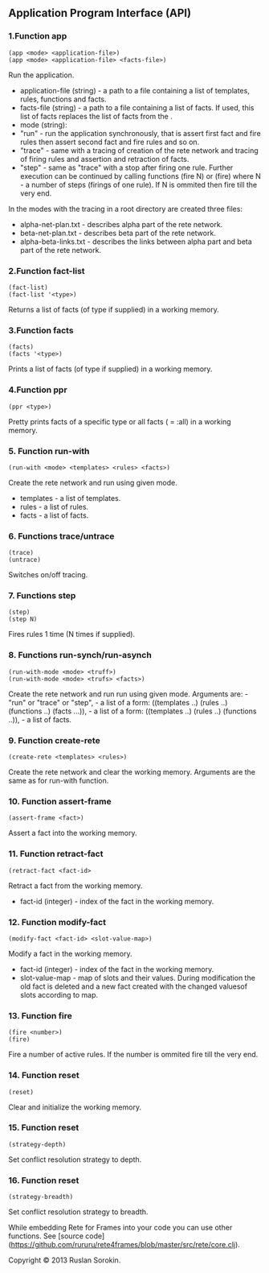 ## Application Program Interface (API) ##

### 1.Function app ###
```
(app <mode> <application-file>)
(app <mode> <application-file> <facts-file>)
```
Run the application.
- application-file (string) - a path to a file containing a list of templates, rules, functions and facts.
- facts-file (string) - a path to a file containing a list of facts. If used, this list of facts replaces the list of facts from the <application-file>.
- mode (string):
- "run"  - run the application synchronously, that is assert first fact and fire rules then assert second fact and fire rules and so on.
- "trace" - same with a tracing of creation of the rete network and tracing of firing rules and assertion and retraction of facts.
- "step"  - same as "trace" with a stop after firing one rule. Further execution can be continued by calling functions (fire N) or (fire) where N - a number of steps (firings of one rule). If N is ommited then fire till the very end.

In the modes with the tracing in a root directory are created three files:

- alpha-net-plan.txt	 - describes alpha part of the rete network.
- beta-net-plan.txt	 - describes beta part of the rete network.
- alpha-beta-links.txt - describes the links between alpha part and beta part of the rete network.

### 2.Function fact-list ###
```
(fact-list)
(fact-list '<type>)
```
Returns a list of facts (of type if supplied) in a working memory.

### 3.Function facts ###
```
(facts)
(facts '<type>)
```
Prints a list of facts (of type if supplied) in a working memory.

### 4.Function ppr ###
```
(ppr <type>)
```
Pretty prints facts of a specific type or all facts (<type> = :all) in a working memory.

### 5. Function run-with ###
```
(run-with <mode> <templates> <rules> <facts>)
```
Create the rete network and run using given mode.
- templates - a list of templates.
- rules - a list of rules.
- facts - a list of facts.

### 6. Functions trace/untrace ###
```
(trace)
(untrace)
```
Switches on/off tracing.

### 7. Functions step ###
```
(step)
(step N)
```
Fires rules 1 time (N times if supplied).

### 8. Functions run-synch/run-asynch ###
```
(run-with-mode <mode> <truff>)
(run-with-mode <mode> <trufs> <facts>)
```
Create the rete network and run run using given mode. Arguments are:
<mode> - "run" or "trace" or "step",
<truff> - a list of a form: ((templates ..) (rules ..) (functions ..) (facts ...)),
<trufs> - a list of a form: ((templates ..) (rules ..) (functions ..)),
<facts> - a list of facts.

### 9. Function create-rete ###
```
(create-rete <templates> <rules>)
```
Create the rete network and clear the working memory.
Arguments are the same as for run-with function.

### 10. Function assert-frame ###
```
(assert-frame <fact>)
```
Assert a fact into the working memory.

### 11. Function retract-fact ###
```
(retract-fact <fact-id>
```
Retract a fact from the working memory.
- fact-id (integer) - index of the fact in the working memory.

### 12. Function modify-fact ###
```
(modify-fact <fact-id> <slot-value-map>)
```
Modify a fact in the working memory.
- fact-id (integer) - index of the fact in the working memory.
- slot-value-map - map of slots and their values.
During modification the old fact is deleted and a new fact created with the changed values ​​of slots according to map.

### 13. Function fire ###
```
(fire <number>)
(fire)
```
Fire a number of active rules. If the number is ommited fire till the very end.

### 14. Function reset ###
```
(reset)
```
Clear and initialize the working memory.

### 15. Function reset ###
```
(strategy-depth)
```
Set conflict resolution strategy to depth.

### 16. Function reset ###
```
(strategy-breadth)
```
Set conflict resolution strategy to breadth.

While embedding Rete for Frames into your code you can use other functions. See [source code] (https://github.com/rururu/rete4frames/blob/master/src/rete/core.clj).

Copyright © 2013 Ruslan Sorokin.
